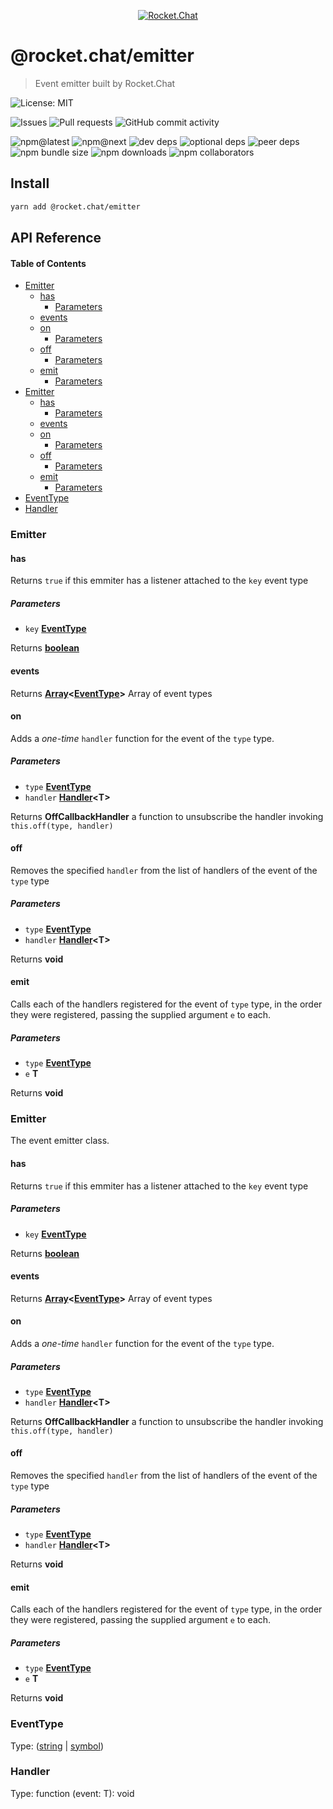 <p align="center">
  <a href="https://rocket.chat" title="Rocket.Chat">
    <img src="https://user-images.githubusercontent.com/2263066/87240777-f5b4f300-c3f2-11ea-8a01-cc58fdf9a99a.png" alt="Rocket.Chat" />
  </a>
</p>

# @rocket.chat/emitter

> Event emitter built by Rocket.Chat

![License: MIT](https://img.shields.io/github/license/RocketChat/Rocket.Chat.Fuselage?style=flat-square)

![Issues](https://img.shields.io/github/issues/RocketChat/Rocket.Chat.Fuselage/%F0%9F%93%A6%20fuselage-hooks?style=flat-square)
![Pull requests](https://img.shields.io/github/issues-pr/RocketChat/Rocket.Chat.Fuselage/%F0%9F%93%A6%20fuselage-hooks?style=flat-square)
![GitHub commit activity](https://img.shields.io/github/commit-activity/m/RocketChat/Rocket.Chat.Fuselage?style=flat-square)

![npm@latest](https://img.shields.io/npm/v/@rocket.chat/fuselage-emitter/latest?style=flat-square)
![npm@next](https://img.shields.io/npm/v/@rocket.chat/fuselage-emitter/next?style=flat-square)
![dev deps](https://img.shields.io/david/dev/RocketChat/Rocket.Chat.Fuselage?path=packages%2Ffuselage-emitter&style=flat-square)
![optional deps](https://img.shields.io/david/optional/RocketChat/Rocket.Chat.Fuselage?path=packages%2Ffuselage-emitter&style=flat-square)
![peer deps](https://img.shields.io/david/peer/RocketChat/Rocket.Chat.Fuselage?path=packages%2Ffuselage-emitter&style=flat-square)
![npm bundle size](https://img.shields.io/bundlephobia/min/@rocket.chat/fuselage-emitter?style=flat-square)
![npm downloads](https://img.shields.io/npm/dw/@rocket.chat/fuselage-emitter?style=flat-square)
![npm collaborators](https://img.shields.io/npm/collaborators/@rocket.chat/fuselage-emitter?style=flat-square)

## Install

```sh
yarn add @rocket.chat/emitter
```

## API Reference

<!-- Generated by documentation.js. Update this documentation by updating the source code. -->

#### Table of Contents

-   [Emitter](#emitter)
    -   [has](#has)
        -   [Parameters](#parameters)
    -   [events](#events)
    -   [on](#on)
        -   [Parameters](#parameters-1)
    -   [off](#off)
        -   [Parameters](#parameters-2)
    -   [emit](#emit)
        -   [Parameters](#parameters-3)
-   [Emitter](#emitter-1)
    -   [has](#has-1)
        -   [Parameters](#parameters-4)
    -   [events](#events-1)
    -   [on](#on-1)
        -   [Parameters](#parameters-5)
    -   [off](#off-1)
        -   [Parameters](#parameters-6)
    -   [emit](#emit-1)
        -   [Parameters](#parameters-7)
-   [EventType](#eventtype)
-   [Handler](#handler)

### Emitter

#### has

Returns `true` if this emmiter has a listener attached to the `key` event type

##### Parameters

-   `key` **[EventType](#eventtype)** 

Returns **[boolean](https://developer.mozilla.org/docs/Web/JavaScript/Reference/Global_Objects/Boolean)** 

#### events

Returns **[Array](https://developer.mozilla.org/docs/Web/JavaScript/Reference/Global_Objects/Array)&lt;[EventType](#eventtype)>** Array of event types

#### on

Adds a _one-time_ `handler` function for the event of the `type` type.

##### Parameters

-   `type` **[EventType](#eventtype)** 
-   `handler` **[Handler](#handler)&lt;T>** 

Returns **OffCallbackHandler** a function to unsubscribe the handler invoking `this.off(type, handler)`

#### off

Removes the specified `handler` from the list of handlers of the event of the `type` type

##### Parameters

-   `type` **[EventType](#eventtype)** 
-   `handler` **[Handler](#handler)&lt;T>** 

Returns **void** 

#### emit

Calls each of the handlers registered for the event of `type` type, in the
order they were registered, passing the supplied argument `e` to each.

##### Parameters

-   `type` **[EventType](#eventtype)** 
-   `e` **T** 

Returns **void** 

### Emitter

The event emitter class.

#### has

Returns `true` if this emmiter has a listener attached to the `key` event type

##### Parameters

-   `key` **[EventType](#eventtype)** 

Returns **[boolean](https://developer.mozilla.org/docs/Web/JavaScript/Reference/Global_Objects/Boolean)** 

#### events

Returns **[Array](https://developer.mozilla.org/docs/Web/JavaScript/Reference/Global_Objects/Array)&lt;[EventType](#eventtype)>** Array of event types

#### on

Adds a _one-time_ `handler` function for the event of the `type` type.

##### Parameters

-   `type` **[EventType](#eventtype)** 
-   `handler` **[Handler](#handler)&lt;T>** 

Returns **OffCallbackHandler** a function to unsubscribe the handler invoking `this.off(type, handler)`

#### off

Removes the specified `handler` from the list of handlers of the event of the `type` type

##### Parameters

-   `type` **[EventType](#eventtype)** 
-   `handler` **[Handler](#handler)&lt;T>** 

Returns **void** 

#### emit

Calls each of the handlers registered for the event of `type` type, in the
order they were registered, passing the supplied argument `e` to each.

##### Parameters

-   `type` **[EventType](#eventtype)** 
-   `e` **T** 

Returns **void** 

### EventType

Type: ([string](https://developer.mozilla.org/docs/Web/JavaScript/Reference/Global_Objects/String) \| [symbol](https://developer.mozilla.org/docs/Web/JavaScript/Reference/Global_Objects/Symbol))

### Handler

Type: function (event: T): void
